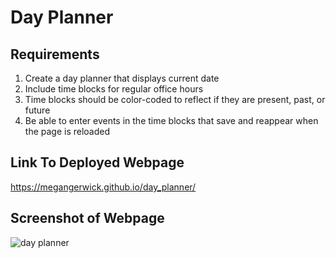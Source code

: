 # Day Planner

## Requirements
1. Create a day planner that displays current date
2. Include time blocks for regular office hours
3. Time blocks should be color-coded to reflect if they are present, past, or future
4. Be able to enter events in the time blocks that save and reappear when the page is reloaded

## Link To Deployed Webpage
https://megangerwick.github.io/day_planner/

## Screenshot of Webpage
![day planner](https://user-images.githubusercontent.com/69534417/96205564-77ee0f80-0f2c-11eb-93d2-1a1ceb8f253d.PNG)

